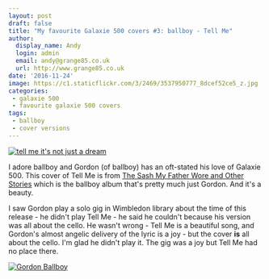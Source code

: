 ```yaml
---
layout: post
draft: false
title: "My favourite Galaxie 500 covers #3: ballboy - Tell Me"
author:
  display_name: Andy
  login: admin
  email: andy@grange85.co.uk
  url: http://www.grange85.co.uk
date: '2016-11-24'
image: https://c1.staticflickr.com/3/2469/3537950777_8dcef52ce5_z.jpg
categories:
 - galaxie 500
 - favourite galaxie 500 covers
tags:
 - ballboy
 - cover versions
---
```

<a data-flickr-embed="true"  href="https://www.flickr.com/photos/kome8/15956480751/" title="tell me it&#x27;s not just a dream"><img src="https://c8.staticflickr.com/9/8636/15956480751_d63c0279b0_b.jpg" alt="tell me it&#x27;s not just a dream"></a>


<p>I adore ballboy and Gordon (of ballboy) has an oft-stated his love of Galaxie 500. This cover of Tell Me is from <a href="https://ballboy.bandcamp.com/album/the-sash-my-father-wore-and-other-stories">The Sash My Father Wore and Other Stories</a> which is the ballboy album that's pretty much just Gordon. And it's a beauty.</p>

<p>I saw Gordon play a solo gig in Wimbledon library about the time of this release - he didn't play Tell Me - he said he couldn't because his version was all about the cello. He wasn't wrong - Tell Me is a beautiful song, and Gordon's almost angelic delivery of the lyric is a joy - but the cover <b>is</b> all about the cello. I'm glad he didn't play it. The gig was a joy but Tell Me had no place there.</p>

<a data-flickr-embed="true"  href="https://www.flickr.com/photos/grange85/1983031/in/photolist-bauc-baug-5KxgrC-9zJUR7" title="Gordon Ballboy"><img src="https://c8.staticflickr.com/1/2/1983031_e150d94529_b.jpg" alt="Gordon Ballboy"></a>
